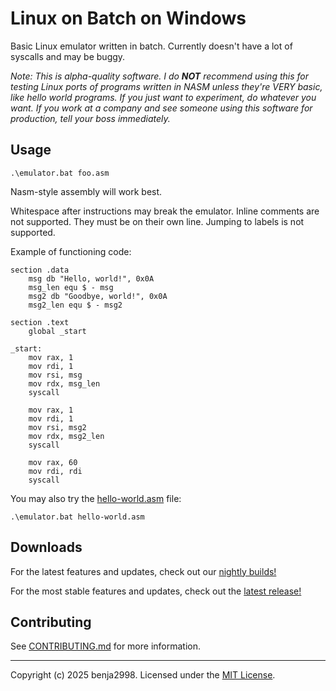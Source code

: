 # Linux on Batch on Windows

Basic Linux emulator written in batch. Currently doesn't have a lot of syscalls and may be buggy.

*Note: This is alpha-quality software. I do **NOT** recommend using this for testing Linux ports of programs written in NASM unless they're VERY basic, like hello world programs. If you just want to experiment, do whatever you want. If you work at a company and see someone using this software for production, tell your boss immediately.*

## Usage

```batch
.\emulator.bat foo.asm
```

Nasm-style assembly will work best.

Whitespace after instructions may break the emulator.
Inline comments are not supported. They must be on their own line.
Jumping to labels is not supported.

Example of functioning code:
```assembly
section .data
    msg db "Hello, world!", 0x0A
    msg_len equ $ - msg
    msg2 db "Goodbye, world!", 0x0A
    msg2_len equ $ - msg2

section .text
    global _start

_start:
    mov rax, 1
    mov rdi, 1
    mov rsi, msg
    mov rdx, msg_len
    syscall

    mov rax, 1
    mov rdi, 1
    mov rsi, msg2
    mov rdx, msg2_len
    syscall

    mov rax, 60
    mov rdi, rdi
    syscall
```
You may also try the [hello-world.asm](./src/hello-world.asm) file:
```batch
.\emulator.bat hello-world.asm
```

## Downloads

For the latest features and updates, check out our [nightly builds!](https://github.com/benja2998/linux-on-batch-on-windows/releases/)

For the most stable features and updates, check out the [latest release!](https://github.com/benja2998/linux-on-batch-on-windows/releases/latest)

## Contributing

See [CONTRIBUTING.md](./CONTRIBUTING.md) for more information.

---

Copyright (c) 2025 benja2998. Licensed under the [MIT License](./LICENSE).
